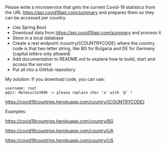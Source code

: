 
Please write a microservice that gets the current Covid-19 statistics from the URL https://api.covid19api.com/summary
and prepares them so they can be accessed per country.
* Use Spring Boot
* Download data from https://api.covid19api.com/summary and process it
* Store in a local database
* Create a rest endpoint /country/{COUNTRYCODE} where the country code is that two letter string, like BG for Bulgaria and DE for Germany (capital letters only allowed)
* Add documentation to README.md to explane how to build, start and access the service
* Put all into a GitHub repository

My solution:
If you download code, you can use:

    username: root
    p@zz: Malmsuite3996 -> please replace char 'a' with '@' !


https://covid19countries.herokuapp.com/country/{COUNTRYCODE}

Examples: 

https://covid19countries.herokuapp.com/country/BG

https://covid19countries.herokuapp.com/country/UA

https://covid19countries.herokuapp.com/country/US


